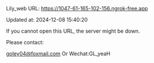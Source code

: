 Lily_web URL: https://1047-61-165-102-156.ngrok-free.app

Updated at: 2024-12-08 15:40:20

If you cannot open this URL, the server might be down.

Please contact: 

goley04@foxmail.com Or Wechat:GL_yeaH